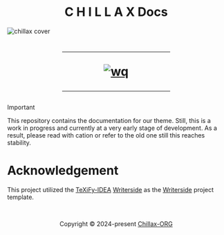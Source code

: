 <h1 align="center">C H I L L A X Docs</h1>

![chillax cover](https://github.com/warrayquipsome/Chillax/assets/84565593/eedd9969-6f6d-4cf0-8885-89cefa473085)
<h1>
    <div align="center">
        <hr width="250px"/>
        <div align="center">
            <a href="https://discord.com/invite/DrfX6286kF" target="_blank">
                <img src="https://dcbadge.vercel.app/api/server/DrfX6286kF?theme=discord-inverted" alt="wq"/>
            </a>
            <br/>
        </div>
        <hr width="250px"/>
    </div>
</h1>

> [!important]
> This repository contains the documentation for our theme.
> Still, this is a work in progress and currently at a very
> early stage of development.
> As a result, please read with cation or refer to the old one
> still this reaches stability.


# Acknowledgement
This project utilized the [TeXiFy-IDEA](https://github.com/Hannah-Sten/TeXiFy-IDEA)
[Writerside](https://github.com/Hannah-Sten/TeXiFy-IDEA/tree/56b74c73f448b4562f9b23ef6258ef36d8353837/Writerside)
as the [Writerside](https://www.jetbrains.com/writerside/) project template.

&#160;

<p align="center">Copyright &copy; 2024-present 
   <a href="https://github.com/Chillax-ORG" target="_blank">Chillax-ORG</a>
</p>
